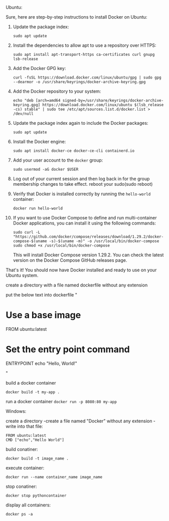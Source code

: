 Ubuntu:

Sure, here are step-by-step instructions to install Docker on Ubuntu:

1. Update the package index:

   ```
   sudo apt update
   ```

2. Install the dependencies to allow apt to use a repository over HTTPS:

   ```
   sudo apt install apt-transport-https ca-certificates curl gnupg lsb-release
   ```

3. Add the Docker GPG key:

   ```
   curl -fsSL https://download.docker.com/linux/ubuntu/gpg | sudo gpg --dearmor -o /usr/share/keyrings/docker-archive-keyring.gpg
   ```

4. Add the Docker repository to your system:

   ```
   echo "deb [arch=amd64 signed-by=/usr/share/keyrings/docker-archive-keyring.gpg] https://download.docker.com/linux/ubuntu $(lsb_release -cs) stable" | sudo tee /etc/apt/sources.list.d/docker.list > /dev/null
   ```

5. Update the package index again to include the Docker packages:

   ```
   sudo apt update
   ```

6. Install the Docker engine:

   ```
   sudo apt install docker-ce docker-ce-cli containerd.io
   ```

7. Add your user account to the `docker` group:

   ```
   sudo usermod -aG docker $USER
   ```

8. Log out of your current session and then log back in for the group membership changes to take effect.
    reboot your sudo(sudo reboot)

9. Verify that Docker is installed correctly by running the `hello-world` container:

   ```
   docker run hello-world
   ```

10. If you want to use Docker Compose to define and run multi-container Docker applications, you can install it using the following commands:

    ```
    sudo curl -L "https://github.com/docker/compose/releases/download/1.29.2/docker-compose-$(uname -s)-$(uname -m)" -o /usr/local/bin/docker-compose
    sudo chmod +x /usr/local/bin/docker-compose
    ```

    This will install Docker Compose version 1.29.2. You can check the latest version on the Docker Compose GitHub releases page.

That's it! You should now have Docker installed and ready to use on your Ubuntu system.



create a directory with a file named dockerfile without any extension

put the below text into dockerfile
"
# Use a base image
FROM ubuntu:latest

# Set the entry point command
ENTRYPOINT echo "Hello, World!"

"

build a docker container

``` docker build -t my-app . ```


run a docker container
``` docker run -p 8080:80 my-app ```


Windows:

create a directory 
  -create a file named "Docker" without any extension
  -write into that file:
    
    FROM ubuntu:latest
    CMD ["echo","Hello World"]
 
 build conatiner:
  ```
  docker build -t image_name .
  ```
  
  execute container:
  ```
  docker run --name container_name image_name
  ```
  
  stop conatiner:
  ```
  docker stop pythoncontainer
  ```
  
  display all containers:
  ```
  docker ps -a
  ```

